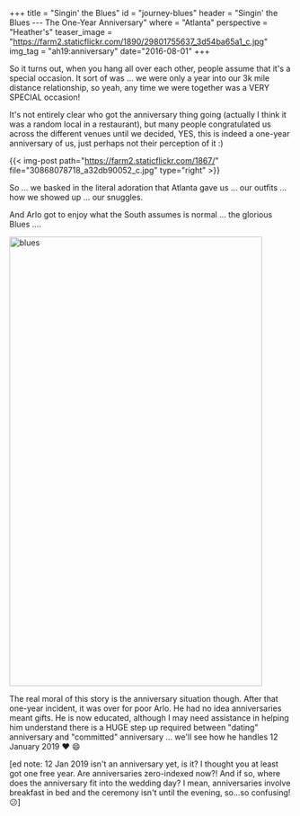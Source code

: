 +++
title = "Singin' the Blues"
id = "journey-blues"
header = "Singin' the Blues --- The One-Year Anniversary"
where = "Atlanta"
perspective = "Heather's"
teaser_image = "https://farm2.staticflickr.com/1890/29801755637_3d54ba65a1_c.jpg"
img_tag = "ah19:anniversary"
date="2016-08-01"
+++

So it turns out, when you hang all over each other, people assume that it's a special occasion. It sort of was … we were only a year into our 3k mile distance relationship, so yeah, any time we were together was a VERY SPECIAL occasion!

<!--more-->

It's not entirely clear who got the anniversary thing going (actually I think it was a random local in a restaurant), but many people congratulated us across the different venues until we decided, YES, this is indeed a one-year anniversary of us, just perhaps not their perception of it :)

{{< img-post path="https://farm2.staticflickr.com/1867/" file="30868078718_a32db90052_c.jpg" type="right" >}}

So … we basked in the literal adoration that Atlanta gave us … our outfits … how we showed up … our snuggles.

And Arlo got to enjoy what the South assumes is normal … the glorious Blues ….

<a data-flickr-embed="true"  href="https://www.flickr.com/photos/165974599@N03/29801848157/in/dateposted-public/" title="blues"><img src="https://farm2.staticflickr.com/1885/29801848157_bcb54ea826_c.jpg" width="450" height="800" alt="blues"></a>

The real moral of this story is the anniversary situation though. After that one-year incident, it was over for poor Arlo. He had no idea anniversaries meant gifts. He is now educated, although I may need assistance in helping him understand there is a HUGE step up required between "dating" anniversary and "committed" anniversary … we'll see how he handles 12 January 2019 :heart: :smile:

[ed note: 12 Jan 2019 isn't an anniversary yet, is it? I thought you at least got one free year. Are anniversaries zero-indexed now?! And if so, where does the anniversary fit into the wedding day? I mean, anniversaries involve breakfast in bed and the ceremony isn't until the evening, so...so confusing! :confused:]
